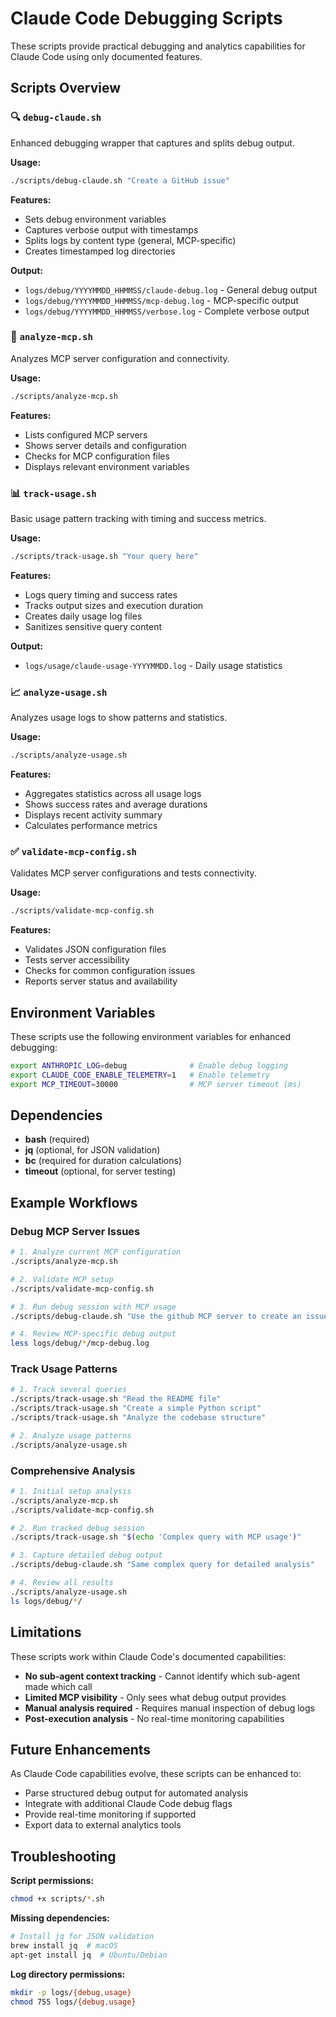# Claude Code Debugging Scripts

These scripts provide practical debugging and analytics capabilities for Claude Code using only documented features.

## Scripts Overview

### 🔍 `debug-claude.sh`
Enhanced debugging wrapper that captures and splits debug output.

**Usage:**
```bash
./scripts/debug-claude.sh "Create a GitHub issue"
```

**Features:**
- Sets debug environment variables
- Captures verbose output with timestamps
- Splits logs by content type (general, MCP-specific)
- Creates timestamped log directories

**Output:**
- `logs/debug/YYYYMMDD_HHMMSS/claude-debug.log` - General debug output
- `logs/debug/YYYYMMDD_HHMMSS/mcp-debug.log` - MCP-specific output
- `logs/debug/YYYYMMDD_HHMMSS/verbose.log` - Complete verbose output

### 🔧 `analyze-mcp.sh`
Analyzes MCP server configuration and connectivity.

**Usage:**
```bash
./scripts/analyze-mcp.sh
```

**Features:**
- Lists configured MCP servers
- Shows server details and configuration
- Checks for MCP configuration files
- Displays relevant environment variables

### 📊 `track-usage.sh`
Basic usage pattern tracking with timing and success metrics.

**Usage:**
```bash
./scripts/track-usage.sh "Your query here"
```

**Features:**
- Logs query timing and success rates
- Tracks output sizes and execution duration
- Creates daily usage log files
- Sanitizes sensitive query content

**Output:**
- `logs/usage/claude-usage-YYYYMMDD.log` - Daily usage statistics

### 📈 `analyze-usage.sh`
Analyzes usage logs to show patterns and statistics.

**Usage:**
```bash
./scripts/analyze-usage.sh
```

**Features:**
- Aggregates statistics across all usage logs
- Shows success rates and average durations
- Displays recent activity summary
- Calculates performance metrics

### ✅ `validate-mcp-config.sh`
Validates MCP server configurations and tests connectivity.

**Usage:**
```bash
./scripts/validate-mcp-config.sh
```

**Features:**
- Validates JSON configuration files
- Tests server accessibility
- Checks for common configuration issues
- Reports server status and availability

## Environment Variables

These scripts use the following environment variables for enhanced debugging:

```bash
export ANTHROPIC_LOG=debug              # Enable debug logging
export CLAUDE_CODE_ENABLE_TELEMETRY=1   # Enable telemetry
export MCP_TIMEOUT=30000                # MCP server timeout (ms)
```

## Dependencies

- **bash** (required)
- **jq** (optional, for JSON validation)
- **bc** (required for duration calculations)
- **timeout** (optional, for server testing)

## Example Workflows

### Debug MCP Server Issues
```bash
# 1. Analyze current MCP configuration
./scripts/analyze-mcp.sh

# 2. Validate MCP setup
./scripts/validate-mcp-config.sh

# 3. Run debug session with MCP usage
./scripts/debug-claude.sh "Use the github MCP server to create an issue"

# 4. Review MCP-specific debug output
less logs/debug/*/mcp-debug.log
```

### Track Usage Patterns
```bash
# 1. Track several queries
./scripts/track-usage.sh "Read the README file"
./scripts/track-usage.sh "Create a simple Python script"
./scripts/track-usage.sh "Analyze the codebase structure"

# 2. Analyze usage patterns
./scripts/analyze-usage.sh
```

### Comprehensive Analysis
```bash
# 1. Initial setup analysis
./scripts/analyze-mcp.sh
./scripts/validate-mcp-config.sh

# 2. Run tracked debug session
./scripts/track-usage.sh "$(echo 'Complex query with MCP usage')"

# 3. Capture detailed debug output
./scripts/debug-claude.sh "Same complex query for detailed analysis"

# 4. Review all results
./scripts/analyze-usage.sh
ls logs/debug/*/
```

## Limitations

These scripts work within Claude Code's documented capabilities:

- **No sub-agent context tracking** - Cannot identify which sub-agent made which call
- **Limited MCP visibility** - Only sees what debug output provides
- **Manual analysis required** - Requires manual inspection of debug logs
- **Post-execution analysis** - No real-time monitoring capabilities

## Future Enhancements

As Claude Code capabilities evolve, these scripts can be enhanced to:

- Parse structured debug output for automated analysis
- Integrate with additional Claude Code debug flags
- Provide real-time monitoring if supported
- Export data to external analytics tools

## Troubleshooting

**Script permissions:**
```bash
chmod +x scripts/*.sh
```

**Missing dependencies:**
```bash
# Install jq for JSON validation
brew install jq  # macOS
apt-get install jq  # Ubuntu/Debian
```

**Log directory permissions:**
```bash
mkdir -p logs/{debug,usage}
chmod 755 logs/{debug,usage}
```